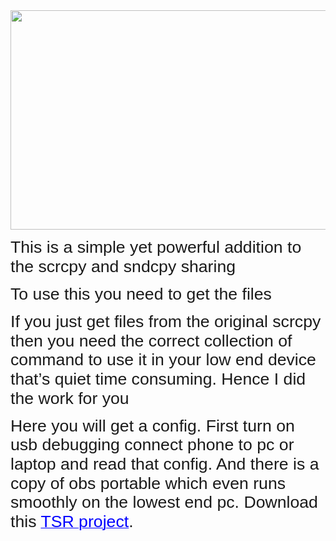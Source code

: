 <html>

<head>
<meta http-equiv=Content-Type content="text/html; charset=utf-8">
<meta name=Generator content="Microsoft Word 15 (filtered)">
<style>
<!--
 /* Font Definitions */
 @font-face
	{font-family:"Cambria Math";
	panose-1:2 4 5 3 5 4 6 3 2 4;}
@font-face
	{font-family:Calibri;
	panose-1:2 15 5 2 2 2 4 3 2 4;}
@font-face
	{font-family:Tahoma;
	panose-1:2 11 6 4 3 5 4 4 2 4;}
@font-face
	{font-family:"Arial Rounded MT Bold";}
 /* Style Definitions */
 p.MsoNormal, li.MsoNormal, div.MsoNormal
	{margin-top:0in;
	margin-right:0in;
	margin-bottom:10.0pt;
	margin-left:0in;
	line-height:115%;
	font-size:11.0pt;
	font-family:"Calibri",sans-serif;}
a:link, span.MsoHyperlink
	{color:blue;
	text-decoration:underline;}
.MsoChpDefault
	{font-family:"Calibri",sans-serif;}
.MsoPapDefault
	{margin-bottom:10.0pt;
	line-height:115%;}
@page WordSection1
	{size:8.5in 11.0in;
	margin:1.0in 1.0in 1.0in 1.0in;}
div.WordSection1
	{page:WordSection1;}
-->
</style>

</head>

<body lang=EN-US link=blue vlink=purple style='word-wrap:break-word'>

<div class=WordSection1>

<p class=MsoNormal><img width=624 height=351 id="Picture 1"
src="usage%20and%20minimum%20requirements_files/image001.jpg"></p>

<p class=MsoNormal><span style='font-size:20.0pt;line-height:115%;font-family:
"Arial Rounded MT Bold",sans-serif'>This is a simple yet powerful addition to
the scrcpy and sndcpy sharing</span></p>

<p class=MsoNormal><span style='font-size:20.0pt;line-height:115%;font-family:
"Arial Rounded MT Bold",sans-serif'>To use this you need to get the files </span></p>

<p class=MsoNormal><span style='font-size:20.0pt;line-height:115%;font-family:
"Arial Rounded MT Bold",sans-serif'>If you just get files from the original
scrcpy then you need the correct collection of command to use it in your low
end device that’s quiet time consuming. Hence I did the work for you</span></p>

<p class=MsoNormal><span style='font-size:20.0pt;line-height:115%;font-family:
"Arial Rounded MT Bold",sans-serif'>Here you will get a config. First turn on
usb debugging connect phone to pc or laptop and read that config. And there is
a copy of obs portable which even runs smoothly on the lowest end pc. Download
this </span><a
href="http://51.210.180.51:8000/direct.php?data=AT2qgY0Ujxx6e%2FhN6swlR2apKUFPx%2B3En9C8oBwSi8zIaqAgorxKK22uy6gQYZhuSN59Ufga%2BZuBkBD4nfDEqZkkLpJd87D4G87lq%2FgP36n3X9P8Y6RDZc3Pn1WDuI6NajZPBFIJAL1HduDyR%2FL107ba7q%2B8w0%2FzKZeeNOvnk5yvUP4kluPqu%2F8oBQHA8ySpAZxhxA"><span
style='font-size:20.0pt;line-height:115%;font-family:"Arial Rounded MT Bold",sans-serif'>TSR
project</span></a><span style='font-size:20.0pt;line-height:115%;font-family:
"Arial Rounded MT Bold",sans-serif'>.</span></p>

</div>

</body>

</html>
